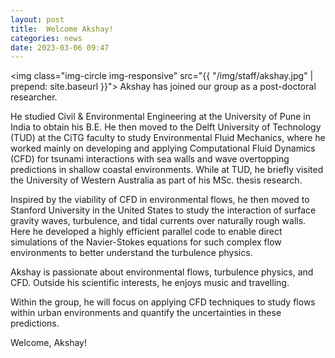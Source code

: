 ```yaml
---
layout: post
title:  Welcome Akshay!
categories: news
date: 2023-03-06 09:47
---
```


<img class="img-circle img-responsive" src="{{ "/img/staff/akshay.jpg" | prepend: site.baseurl }}">
Akshay has joined our group as a post-doctoral researcher.

He studied Civil & Environmental Engineering at the University of Pune in India to obtain his B.E. He then moved to the Delft University of Technology (TUD) at the CiTG faculty to study Environmental Fluid Mechanics, where he worked mainly on developing and applying Computational Fluid Dynamics (CFD) for tsunami interactions with sea walls and wave overtopping predictions in shallow coastal environments. While at TUD, he briefly visited the University of Western Australia as part of his MSc. thesis research. 

Inspired by the viability of CFD in environmental flows, he then moved to Stanford University in the United States to study the interaction of surface gravity waves, turbulence, and tidal currents over naturally rough walls. Here he developed a highly efficient parallel code to enable direct simulations of the Navier-Stokes equations for such complex flow environments to better understand the turbulence physics. 

Akshay is passionate about  environmental flows, turbulence physics, and CFD. Outside his scientific interests, he enjoys music and travelling.  

Within the group, he will focus on applying CFD techniques to study flows within urban environments and quantify the uncertainties in these predictions.

Welcome, Akshay!